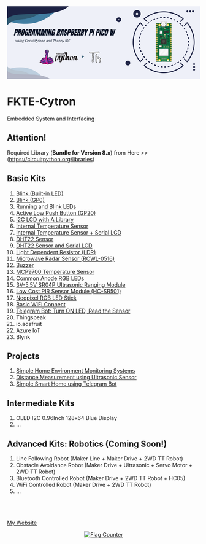 <center><img src="https://github.com/mymadi/FKTE-Cytron/blob/main/images/Programming%20Raspberry%20Pi%20Pico%20W.png" alt="FKTE-Cytron" title="Pi Pico W + CircuitPython"></center>


# FKTE-Cytron
Embedded System and Interfacing

## Attention!
Required Library (<b>Bundle for Version 8.x</b>) from Here >> (https://circuitpython.org/libraries)

## Basic Kits
1. <a href="https://github.com/mymadi/FKTE-Cytron/tree/main/Basic_Kits/01%20Blink%20built-in%20LED" target="_blank">Blink (Built-in LED)</a>
2. <a href="https://github.com/mymadi/FKTE-Cytron/tree/main/Basic_Kits/02%20Blink%20LED%20GP0" target="_blank">Blink (GP0)</a>
3. <a href="https://github.com/mymadi/FKTE-Cytron/tree/main/Basic_Kits/03%20Running%20and%20Blink%20LEDs" target="_blank">Running and Blink LEDs</a>
4. <a href="https://github.com/mymadi/FKTE-Cytron/tree/main/Basic_Kits/04%20Active%20Low%20Push%20Button" target="_blank">Active Low Push Button (GP20)</a>
5. <a href="https://github.com/mymadi/FKTE-Cytron/tree/main/Basic_Kits/05%20Serial%20LCD/" target="_blank">I2C LCD with A Library</a>
6. <a href= "https://github.com/mymadi/FKTE-Cytron/tree/main/Basic_Kits/06%20Internal%20Temperature%20Sensor" target="_blank">Internal Temperature Sensor</a>
7. <a href= "https://github.com/mymadi/FKTE-Cytron/tree/main/Basic_Kits/07%20Internal%20Temperature%20Sensor%20and%20Serial%20LCD" target="_blank">Internal Temperature Sensor + Serial LCD</a>
8. <a href= "https://github.com/mymadi/FKTE-Cytron/tree/main/Basic_Kits/08%20DHT22%20Sensor" target="_blank">DHT22 Sensor</a>
9. <a href= "https://github.com/mymadi/FKTE-Cytron/tree/main/Basic_Kits/09%20DHT22%20Sensor%20and%20Serial%20LCD" target="_blank">DHT22 Sensor and Serial LCD</a>
10. <a href= "https://github.com/mymadi/FKTE-Cytron/tree/main/Basic_Kits/10%20Light%20Dependent%20Resistor%20(LDR)" target="_blank">Light Dependent Resistor (LDR)</a>
11. <a href= "https://github.com/mymadi/FKTE-Cytron/tree/main/Basic_Kits/11%20Microwave%20Radar" target="_blank">Microwave Radar Sensor (RCWL-0516)</a>
12. <a href= "https://github.com/mymadi/FKTE-Cytron/tree/main/Basic_Kits/12%20Buzzer" target="_blank">Buzzer</a>
13. <a href= "https://github.com/mymadi/FKTE-Cytron/tree/main/Basic_Kits/13%20MCP9700%20Temperature%20Sensor" target="_blank">MCP9700 Temperature Sensor</a> 
14. <a href= "https://github.com/mymadi/FKTE-Cytron/tree/main/Basic_Kits/14%20RGB%20LEDs" target="_blank">Common Anode RGB LEDs</a>
15. <a href= "https://github.com/mymadi/FKTE-Cytron/tree/main/Basic_Kits/15%203V-5.5V%20SR04P%20Ultrasonic%20Ranging%20Module" target="_blank">3V-5.5V SR04P Ultrasonic Ranging Module</a>
16. <a href= "https://github.com/mymadi/FKTE-Cytron/tree/main/Basic_Kits/16%20PIR%20Sensor%20Module" target="_blank">Low Cost PIR Sensor Module (HC-SR501)</a>
17. <a href= "https://github.com/mymadi/FKTE-Cytron/tree/main/Basic_Kits/17%20Neopixel%20RGB%20LED%20Stick" target="_blank">Neopixel RGB LED Stick</a>
18. <a href= "https://github.com/mymadi/FKTE-Cytron/tree/main/Basic_Kits/18%20WiFi%20Connect" target="_blank"> Basic WiFi Connect</a>
19. <a href= "https://github.com/mymadi/FKTE-Cytron/tree/main/Basic_Kits/19%20Telegram%20Bot" target="_blank">Telegram Bot: Turn ON LED, Read the Sensor</a>
20. Thingspeak
21. io.adafruit
22. Azure IoT
23. Blynk

## Projects
1. <a href= "https://github.com/mymadi/FKTE-Cytron/tree/main/Projects/01P%20Simple%20Home%20Environment%20Monitoring%20System" target="_blank"> Simple Home Environment Monitoring Systems</a>
2. <a href= "https://github.com/mymadi/FKTE-Cytron/tree/main/Projects/02P%20Distance%20Measurement%20using%20Ultrasonic%20Sensor" target="_blank"> Distance Measurement using Ultrasonic Sensor</a>
3. <a href= "https://github.com/mymadi/FKTE-Cytron/tree/main/Projects/03P%20Simple%20Smart%20Home%20using%20Telegram%20Bot " target="_blank"> Simple Smart Home using Telegram Bot</a>

## Intermediate Kits
1. OLED I2C 0.96Inch 128x64 Blue Display
2. ...
## Advanced Kits: Robotics (Coming Soon!)
1. Line Following Robot (Maker Line + Maker Drive + 2WD TT Robot)
2. Obstacle Avoidance Robot (Maker Drive + Ultrasonic + Servo Motor + 2WD TT Robot)
3. Bluetooth Controlled Robot (Maker Drive + 2WD TT Robot + HC05)
4. WiFi Controlled Robot (Maker Drive + 2WD TT Robot)
5. ...






 
<br><br><br>
<a href="https://norasmadi.unimap.edu.my" target="_blank">My Website</a>
<p><center><a href="https://info.flagcounter.com/Pyxq"><img src="https://s01.flagcounter.com/count2/Pyxq/bg_FFFFFF/txt_000000/border_FFFFFF/columns_3/maxflags_9/viewers_0/labels_0/pageviews_1/flags_0/percent_0/" alt="Flag Counter" border="0"></a></center></p>
